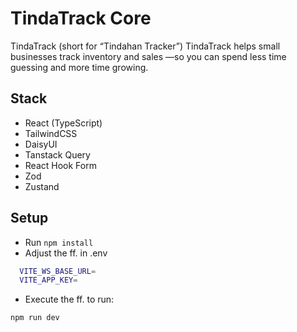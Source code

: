 # TindaTrack Core

TindaTrack (short for “Tindahan Tracker”)
TindaTrack helps small businesses track inventory and sales —so you can spend less time guessing and more time growing.

## Stack

- React (TypeScript)
- TailwindCSS
- DaisyUI
- Tanstack Query
- React Hook Form
- Zod
- Zustand

## Setup

- Run `npm install`
- Adjust the ff. in .env

```bash
  VITE_WS_BASE_URL=
  VITE_APP_KEY=
```

- Execute the ff. to run:

```bash
npm run dev
```

